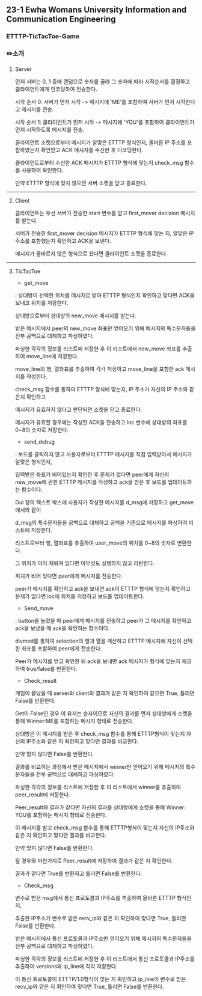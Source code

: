 ## 23-1 Ewha Womans University Information and Communication Engineering 

### ETTTP-TicTacToe-Game

### ✏️소개
1. Server

    먼저 서버는 0, 1 중에 랜덤으로 숫자를 골라 그 숫자에 따라 시작순서를 결정하고 클라이언트에게 인코딩하여 전송한다.
   
    시작 순서 0: 서버가 먼저 시작 -> 메시지에 'ME'를 포함하여 서버가 먼저 시작한다고 메시지를 전송.
   
    시작 순서 1: 클라이언트가 먼저 시작 -> 메시지에 'YOU'를 포함하여 클라이언트가 먼저 시작하도록 메시지를 전송.
   
    클라이언트 소켓으로부터 메시지가 알맞은 ETTTP 형식인지, 올바른 IP 주소를 포함하였는지 확인받고 ACK 메시지를 수신한 후 디코딩한다.
   
    클라이언트로부터 수신한 ACK 메시지가 ETTTP 형식에 맞는지 check_msg 함수를 사용하여 확인한다.
   
    만약 ETTTP 형식에 맞지 않으면 서버 소켓을 닫고 종료한다.

---

2. Client

    클라이언트는 우선 서버가 전송한 start 변수를 받고 first_mover decision 메시지를 받는다.

    서버가 전송한 first_mover decision 메시지가 ETTTP 형식에 맞는 지, 알맞은 IP 주소를 포함했는지 확인하고 ACK을 보낸다.

    메시지가 올바르지 않은 형식으로 왔다면 클라이언트 소켓을 종료한다.
   
---

3. TicTacToe
    - get_move
  
    : 상대방이 선택한 위치를 메시지로 받아 ETTTP 형식인지 확인하고 맞다면 ACK을 보내고 위치를 저장한다.

   상대방으로부터 상대방의 new_move 메시지를 받는다.

   받은 메시지에서 peer의 new_move 좌표만 얻어오기 위해 메시지의 특수문자들을 전부 공백으로 대체하고 파싱하였다.

   파싱한 각각의 정보를 리스트에 저장한 후 이 리스트에서 new_move 좌표를 추출하여 move_line에 저장한다.

   move_line의 행, 열좌표를 추출하여 각각 저장하고 move_line을 포함한 ack 메시지를 작성한다.

   check_msg 함수를 통하여 ETTTP 형식에 맞는지, IP 주소가 자신의 IP 주소와 같은지 확인하고

   메시지가 유효하지 않다고 판단되면 소켓을 닫고 종료한다.

   메시지가 유효할 경우에는 작성한 ACK을 전송하고 loc 변수에 상대방의 좌표를 0~8의 숫자로 저장한다.

    - send_debug

   : 보드를 클릭하지 않고 사용자로부터 ETTTP 메시지를 직접 입력받아서 메시지가 알맞은 형식인지,

   입력받은 좌표가 비어있는지 확인한 후 문제가 없다면 peer에게 자신의 new_move에 관한 ETTTP 메시지를 작성하고 ack을 받은 후 보드를 업데이트하는 함수이다.

   Gui 창의 텍스트 박스에 사용자가 작성한 메시지를 d_msg에 저장하고 get_move에서와 같이

   d_msg의 특수문자들을 공백으로 대체하고 공백을 기준으로 메시지를 파싱하여 리스트에 저장한다.

   리스트로부터 행, 열좌표를 추출하여 user_move의 위치를 0~8의 숫자로 변환한다.

   그 위치가 이미 채워져 있다면 아무것도 실행하지 않고 리턴한다.

   위치가 비어 있다면 peer에게 메시지를 전송한다.

   peer가 메시지를 확인하고 ack을 보내면 ack이 ETTTP 형식에 맞는지 확인하고 문제가 없다면 loc에 위치를 저장하고 보드를 업데이트한다.

    - Send_move

    : button을 눌렀을 때 peer에게 메시지를 전송하고 peer가 그 메시지를 확인하고 ack을 보냈을 때 ack을 확인하는 함수이다.

   divmod를 통하여 selection의 행과 열을 계산하고 ETTTP 메시지에 자신이 선택한 좌표를 포함하여 peer에게 전송한다.

   Peer가 메시지를 받고 확인한 뒤 ack을 보내면 ack 메시지가 형식에 맞는지 체크하여 true/false를 반환한다.

   
    - Check_result
      
    게임이 끝났을 때 server와 client의 결과가 같은 지 확인하여 같으면 True, 틀리면 False를 반환한다.

   Get이 False인 경우 이 유저는 승자이므로 자신의 결과를 먼저 상대방에게 소켓을 통해 Winner:ME를 포함하는 메시지 형태로 전송한다.
   
    상대방은 이 메시지를 받은 후 check_msg 함수를 통해 ETTTP형식이 맞는지 자신의 IP주소와 같은 지 확인하고 맞다면 결과를 비교한다.

   만약 맞지 않다면 False를 반환한다.

   결과를 비교하는 과정에서 받은 메시지에서 winner만 얻어오기 위해 메시지의 특수문자들을 전부 공백으로 대체하고 파싱하였다.

   파싱한 각각의 정보를 리스트에 저장한 후 이 리스트에서 winner를 추출하여 peer_result에 저장한다.

   Peer_result와 결과가 같다면 자신의 결과를 상대방에게 소켓을 통해 Winner: YOU를 포함하는 메시지 형태로 전송한다.

    이 메시지를 받고 check_msg 함수를 통해 ETTTP형식이 맞는지 자신의 IP주소와 같은 지 확인하고 맞다면 결과를 비교한다.

   만약 맞지 않다면 False를 반환한다.

   앞 경우와 마찬가지로 Peer_result에 저장하여 결과가 같은 지 확인한다.

   결과가 같다면 True를 반환하고 틀리면 False를 반환한다.

    - Check_msg

    변수로 받은 msg에서 통신 프로토콜과 IP주소를 추출하여 올바른 ETTTP 형식인지,

   추출한 IP주소가 변수로 받은 recv_ip와 같은 지 확인하여 맞다면 True, 틀리면 False를 반환한다.

   받은 메시지에서 통신 프로토콜과 IP주소만 얻어오기 위해 메시지의 특수문자들을 전부 공백으로 대체하고 파싱하였다.

   파싱한 각각의 정보를 리스트에 저장한 후 이 리스트에서 통신 프로토콜과 IP주소를 추출하여 versions와 ip_line에 각각 저장한다.

   이 통신 프로토콜이 ETTTP/1.0형식이 맞는 지 확인하고 ip_line이 변수로 받은 recv_ip와 같은 지 확인하여 맞다면 True, 틀리면 False를 반환한다.
